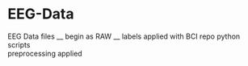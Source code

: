 # EEG-Data

EEG Data files __
begin as RAW __
labels applied with BCI repo python scripts  
preprocessing applied

